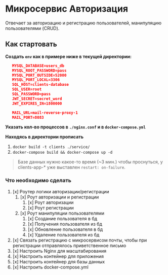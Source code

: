 # Микросервис Авторизация

Отвечает за авторизацию и регистрацию пользователей, манипуляцию пользователями (CRUD).

## Как стартовать

**Создать `env` как в примере ниже в текущей директории:**

```json
   MYSQL_DATABASE=users_db
   MYSQL_ROOT_PASSWORD=pass
   MYSQL_PORT_OUTSIDE=52000
   MYSQL_PORT_LOCAL=3306
   SQL_HOST=clients-database
   SQL_USER=root
   SQL_PASSWORD=pass
   JWT_SECRET=secret_word
   JWT_EXPIRES_IN=1800000

   MAIL_URL=mail-reverse-proxy-1
   MAIL_PORT=8083
```

**Указать кол-во процессов в `./nginx.conf` и в `docker-compose.yml`**

**Находясь в директории прописать**

1. `docker build -t clients ./service/`
2. `docker-compose build && docker-compose up -d`

> Базе данных нужно какое-то время (~3 мин.) чтобы проснуться, у clients-app-\* уже выставлен `restart: on-failure`.

### Что необходимо сделать

1. [x] Роутер логики авторизации/регистрации
   1. [x] Роут авторизации и регистрации
      1. [x] Роут авторизации
      2. [x] Роут регистрации
   2. [x] Роут манипуляции пользователями
      1. [x] Создание пользователя в бд
      2. [x] Получения пользователя из бд
      3. [x] Обновление пользователя в бд
      4. [x] Удаление пользователя из бд
2. [x] Связать регистрацию с микросервисом почты, чтобы при регистрации отправлялось приветственное письмо
3. [x] Настроить Nginx для масштабирования
4. [x] Настроить контейнер для приложения
5. [x] Настроить контейнер для базы данных
6. [x] Настроить docker-compose.yml
